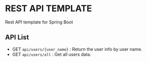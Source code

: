 # REST API TEMPLATE
Rest API template for Spring Boot

## API List
- GET `api/users/{user_name}` : Return the user info by user name.
- GET `api/users/all` : Get all users data.
